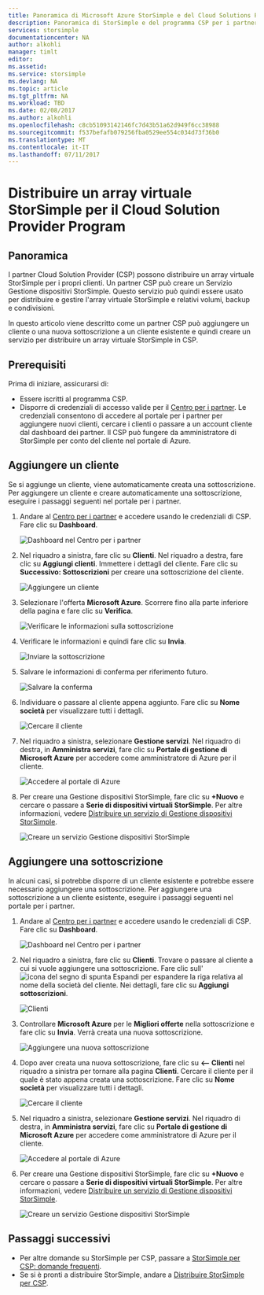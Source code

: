 ```yaml
---
title: Panoramica di Microsoft Azure StorSimple e del Cloud Solutions Provider Program | Microsoft Docs
description: Panoramica di StorSimple e del programma CSP per i partner StorSimple.
services: storsimple
documentationcenter: NA
author: alkohli
manager: timlt
editor: 
ms.assetid: 
ms.service: storsimple
ms.devlang: NA
ms.topic: article
ms.tgt_pltfrm: NA
ms.workload: TBD
ms.date: 02/08/2017
ms.author: alkohli
ms.openlocfilehash: c8cb51093142146fc7d43b51a62d949f6cc38988
ms.sourcegitcommit: f537befafb079256fba0529ee554c034d73f36b0
ms.translationtype: MT
ms.contentlocale: it-IT
ms.lasthandoff: 07/11/2017
---
```

# <a name="deploy-storsimple-virtual-array-for-cloud-solution-provider-program"></a>Distribuire un array virtuale StorSimple per il Cloud Solution Provider Program

## <a name="overview"></a>Panoramica

I partner Cloud Solution Provider (CSP) possono distribuire un array virtuale StorSimple per i propri clienti. Un partner CSP può creare un Servizio Gestione dispositivi StorSimple. Questo servizio può quindi essere usato per distribuire e gestire l'array virtuale StorSimple e relativi volumi, backup e condivisioni.

In questo articolo viene descritto come un partner CSP può aggiungere un cliente o una nuova sottoscrizione a un cliente esistente e quindi creare un servizio per distribuire un array virtuale StorSimple in CSP.

## <a name="prerequisites"></a>Prerequisiti

Prima di iniziare, assicurarsi di:

- Essere iscritti al programma CSP.
- Disporre di credenziali di accesso valide per il [Centro per i partner](http://partnercenter.microsoft.com/). Le credenziali consentono di accedere al portale per i partner per aggiungere nuovi clienti, cercare i clienti o passare a un account cliente dal dashboard dei partner. Il CSP può fungere da amministratore di StorSimple per conto del cliente nel portale di Azure.
                             
## <a name="add-a-customer"></a>Aggiungere un cliente

Se si aggiunge un cliente, viene automaticamente creata una sottoscrizione. Per aggiungere un cliente e creare automaticamente una sottoscrizione, eseguire i passaggi seguenti nel portale per i partner.

1. Andare al [Centro per i partner](http://partnercenter.microsoft.com/) e accedere usando le credenziali di CSP. Fare clic su **Dashboard**.

     ![Dashboard nel Centro per i partner](./media/storsimple-partner-csp-deploy/image1.png)
                              
2. Nel riquadro a sinistra, fare clic su **Clienti**. Nel riquadro a destra, fare clic su **Aggiungi clienti**. Immettere i dettagli del cliente. Fare clic su **Successivo: Sottoscrizioni** per creare una sottoscrizione del cliente.

    ![Aggiungere un cliente](./media/storsimple-partner-csp-deploy/image2.png)

3.  Selezionare l'offerta **Microsoft Azure**. Scorrere fino alla parte inferiore della pagina e fare clic su **Verifica**.

    ![Verificare le informazioni sulla sottoscrizione](./media/storsimple-partner-csp-deploy/image3.png)
                              
4. Verificare le informazioni e quindi fare clic su **Invia**.

    ![Inviare la sottoscrizione](./media/storsimple-partner-csp-deploy/image4.png)

5. Salvare le informazioni di conferma per riferimento futuro.

    ![Salvare la conferma](./media/storsimple-partner-csp-deploy/image5.png)

6. Individuare o passare al cliente appena aggiunto. Fare clic su **Nome società** per visualizzare tutti i dettagli.

    ![Cercare il cliente](./media/storsimple-partner-csp-deploy/image6.png)  

7. Nel riquadro a sinistra, selezionare **Gestione servizi**. Nel riquadro di destra, in **Amministra servizi**, fare clic su **Portale di gestione di Microsoft Azure** per accedere come amministratore di Azure per il cliente.

    ![Accedere al portale di Azure](./media/storsimple-partner-csp-deploy/image9.png)

8. Per creare una Gestione dispositivi StorSimple, fare clic su **+Nuovo** e cercare o passare a **Serie di dispositivi virtuali StorSimple**. Per altre informazioni, vedere [Distribuire un servizio di Gestione dispositivi StorSimple](storsimple-virtual-array-manage-service.md).

    ![Creare un servizio Gestione dispositivi StorSimple](./media/storsimple-partner-csp-deploy/image8.png)


## <a name="add-a-subscription"></a>Aggiungere una sottoscrizione

In alcuni casi, si potrebbe disporre di un cliente esistente e potrebbe essere necessario aggiungere una sottoscrizione. Per aggiungere una sottoscrizione a un cliente esistente, eseguire i passaggi seguenti nel portale per i partner.

1. Andare al [Centro per i partner](http://partnercenter.microsoft.com/) e accedere usando le credenziali di CSP. Fare clic su **Dashboard**.

     ![Dashboard nel Centro per i partner](./media/storsimple-partner-csp-deploy/image1.png)
                              
2. Nel riquadro a sinistra, fare clic su **Clienti**. Trovare o passare al cliente a cui si vuole aggiungere una sottoscrizione. Fare clic sull'![icona del segno di spunta Espandi](./media/storsimple-partner-csp-deploy/expand_pane_icon.png) per espandere la riga relativa al nome della società del cliente. Nei dettagli, fare clic su **Aggiungi sottoscrizioni**.

    ![Clienti](./media/storsimple-partner-csp-deploy/image10.png)

3. Controllare **Microsoft Azure** per le **Migliori offerte** nella sottoscrizione e fare clic su **Invia**. Verrà creata una nuova sottoscrizione.

    ![Aggiungere una nuova sottoscrizione](./media/storsimple-partner-csp-deploy/image11.png)

6. Dopo aver creata una nuova sottoscrizione, fare clic su **<-- Clienti** nel riquadro a sinistra per tornare alla pagina **Clienti**. Cercare il cliente per il quale è stato appena creata una sottoscrizione. Fare clic su **Nome società** per visualizzare tutti i dettagli.

    ![Cercare il cliente](./media/storsimple-partner-csp-deploy/image6.png)  

7. Nel riquadro a sinistra, selezionare **Gestione servizi**. Nel riquadro di destra, in **Amministra servizi**, fare clic su **Portale di gestione di Microsoft Azure** per accedere come amministratore di Azure per il cliente.

    ![Accedere al portale di Azure](./media/storsimple-partner-csp-deploy/image9.png)

8. Per creare una Gestione dispositivi StorSimple, fare clic su **+Nuovo** e cercare o passare a **Serie di dispositivi virtuali StorSimple**. Per altre informazioni, vedere [Distribuire un servizio di Gestione dispositivi StorSimple](storsimple-virtual-array-manage-service.md).

    ![Creare un servizio Gestione dispositivi StorSimple](./media/storsimple-partner-csp-deploy/image8.png)

## <a name="next-steps"></a>Passaggi successivi

- Per altre domande su StorSimple per CSP, passare a [StorSimple per CSP: domande frequenti](storsimple-partner-csp-faq.md).
- Se si è pronti a distribuire StorSimple, andare a [Distribuire StorSimple per CSP](storsimple-partner-csp-deploy.md).
